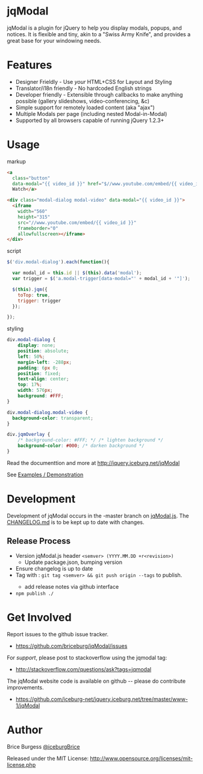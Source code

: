 jqModal
=======

jqModal is a plugin for jQuery to help you display modals, popups, and notices. It is flexible and tiny, akin to a "Swiss Army Knife", and provides a great base for your windowing needs.


Features
========

* Designer Frieldly - Use *your* HTML+CSS for Layout and Styling
* Translator/i18n friendly - No hardcoded English strings
* Developer friendly - Extensible through callbacks to make anything possible (gallery slideshows, video-conferencing, &c)
* Simple support for remotely loaded content (aka "ajax")
* Multiple Modals per page (including nested Modal-in-Modal)
* Supported by all browsers capable of running jQuery 1.2.3+


Usage
=====

markup
```html
<a
  class="button"
  data-modal="{{ video_id }}" href="$//www.youtube.com/embed/{{ video_id }}">
  Watch</a>

<div class="modal-dialog modal-video" data-modal="{{ video_id }}">
  <iframe
    width="560"
    height="315"
    src="//www.youtube.com/embed/{{ video_id }}"
    frameborder="0"
    allowfullscreen></iframe>
</div>

```

script

```js
$('div.modal-dialog').each(function(){

  var modal_id = this.id || $(this).data('modal');
  var trigger = $('a.modal-trigger[data-modal="' + modal_id + '"]');

  $(this).jqm({
    toTop: true,
    trigger: trigger
  });

});

```

styling
```css
div.modal-dialog {
    display: none;
    position: absolute;
    left: 50%;
    margin-left: -288px;
    padding: 6px 0;
    position: fixed;
    text-align: center;
    top: 17%;
    width: 576px;
    background: #FFF;
}

div.modal-dialog.modal-video {
  background-color: transparent;
}

div.jqmOverlay {
    /* background-color: #FFF; */ /* lighten background */
    background-color: #000; /* darken background */
}

```


Read the documenttion and more at http://jquery.iceburg.net/jqModal

See [Examples / Demonstration](http://jquery.iceburg.net/jqModal/#examples)


Development
=============

Development of jqModal occurs in the -master branch on [jqModal.js](https://github.com/briceburg/jqModal/blob/master/jqModal.js).
The [CHANGELOG.md](https://github.com/briceburg/jqModal/blob/master/CHANGELOG.md) is to be kept up to date with changes.


## Release Process

* Version jqModal.js header `<semver> (YYYY.MM.DD +r<revision>)`
  * Update package.json, bumping <semver> version
* Ensure changelog is up to date
* Tag with <semver> : `git tag <semver> && git push origin --tags` to publish.
  * add release notes via github interface
* `npm publish ./`

Get Involved
============

Report issues to the github issue tracker.

* https://github.com/briceburg/jqModal/issues


For *support*, please post to stackoverflow using the jqmodal tag:

* http://stackoverflow.com/questions/ask?tags=jqmodal


The jqModal website code is available on github -- please do contribute improvements.

* https://github.com/iceburg-net/jquery.iceburg.net/tree/master/www-1/jqModal


Author
======

Brice Burgess [@iceburgBrice](https://twitter.com/IceburgBrice)

Released under the MIT License: http://www.opensource.org/licenses/mit-license.php
